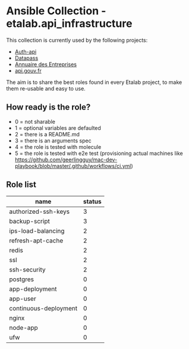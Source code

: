 # Ansible Collection - etalab.api_infrastructure

This collection is currently used by the following projects:

- [Auth-api](https://github.com/betagouv/api-auth)
- [Datapass](https://github.com/betagouv/datapass)
- [Annuaire des Entreprises](https://github.com/etalab/annuaire-entreprises-site)
- [api.gouv.fr](https://github.com/betagouv/api.gouv.fr)

The aim is to share the best roles found in every Etalab project, to make them re-usable and easy to use.

## How ready is the role?

- 0 = not sharable
- 1 = optional variables are defaulted
- 2 = there is a README.md
- 3 = there is an arguments spec
- 4 = the role is tested with molecule
- 5 = the role is tested with e2e test (provisioning actual machines like https://github.com/geerlingguy/mac-dev-playbook/blob/master/.github/workflows/ci.yml)

## Role list

| name                  | status |
|-----------------------|--------|
| authorized-ssh-keys   | 3      |
| backup-script         | 3      |
| ips-load-balancing    | 2      |
| refresh-apt-cache     | 2      |
| redis                 | 2      |
| ssl                   | 2      |
| ssh-security          | 2      |
| postgres              | 0      |
| app-deployment        | 0      |
| app-user              | 0      |
| continuous-deployment | 0      |
| nginx                 | 0      |
| node-app              | 0      |
| ufw                   | 0      |
